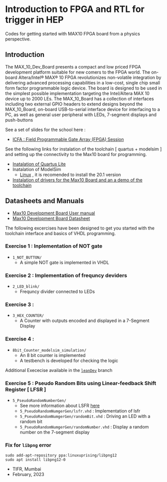 # Introduction to FPGA and RTL for trigger in HEP

Codes for getting started with MAX10 FPGA board from a physics perspective.

## Introduction

The MAX_10_Dev_Board presents a compact and low priced FPGA development platform suitable for new
comers to the FPGA world. The on-board Altera/Intel® MAX® 10 FPGA revolutionizes non-volatile
integration by delivering advanced processing capabilities in a low-cost, single chip small form factor
programmable logic device. The board is designed to be used in the simplest possible implementation
targeting the Intel/Altera MAX 10 device up to 2000 LEs.
The MAX_10_Board has a collection of interfaces including two external GPIO headers to extend designs
beyond the MAX_10_Board, on-board USB-to-serial interface device for interfacing to a PC, as well as
general user peripheral with LEDs, 7-segment displays and push-buttons

See a set of slides for the school here :
- [ICFA : Field Programmable Gate Array (FPGA) Session](https://cernbox.cern.ch/s/iaIdKIaKCcFOSqc)

See the following links for instalation of the toolchain [ quartus + modelsim ] and setting up the connectivity to the Max10 board for programming.
 - [Inatalation of Quartus Lite](https://www.tifr.res.in/~icfa2023/assets/doc/InstallationSteps.pdf)
 - Inatalation of ModelSim
   - [Linux](https://profile.iiita.ac.in/bibhas.ghoshal/COA_2020/Lab/ModelSim%20Linux%20installation.html) , it is recomended to install the 20.1 version
 - [Instalation of drivers for the Max10 Board and an a demo of the toolchain ](https://www.tifr.res.in/~icfa2023/assets/doc/JTAG_Driver.pdf)

## Datasheets and Manuals
 - [Max10 Development Board User manual](https://www.tifr.res.in/~icfa2023/assets/doc/Max10UserManual.pdf)
 - [Max10 Development Board Datasheet](https://www.tifr.res.in/~icfa2023/assets/doc/Max10DataSheet.pdf)

The following excercises have been designed to get you started with the toolchain interface and basics of VHDL programming.

### Exercise 1 : Inplementation of NOT gate
 - `1_NOT_BUTTON/`
    - A simple NOT gate is implemented in VHDL
### Exercise 2 : Implementation of  frequncy deviders 
 - `2_LED_blink/`
    - Frequncy divider connected to LEDs
### Exercise 3 : 
 - `3_HEX_COUNTER/` 
    - A Counter with outputs encoded and displayed in a 7-Segment Display
### Exercise 4 :
 - `8bit_Counter_modelsim_simulation/`
   - An 8 bit counter is implemented
   - A testbench is developed for checking the logic

Additional Exececise available in the [`leanDev`](https://github.com/abunickabhi/FPGA_ICFA_2023/tree/leanDev) branch
### Exercise 5 : Pseudo Random Bits using Linear-feedback Shift Register [ LFSR ]
 - `5_PseudoRandomNumberGen/`
   - See more information about LSFR [here](https://en.wikipedia.org/wiki/Linear-feedback_shift_register)
   - `5_PseudoRandomNumgerGen/lsfr.vhd`  : Implementation of lsfr
   - `5_PseudoRandomNumgerGen/randomBit.vhd` : Driving an LED with a random bit
   - `5_PseudoRandomNumgerGen/randomNumber.vhd` : Display a random number on the 7-segment display

### Fix for `libpng`  error
```
sudo add-apt-repository ppa:linuxuprising/libpng12
sudo apt install libpng12-0
```
- TIFR, Mumbai
- February, 2023
